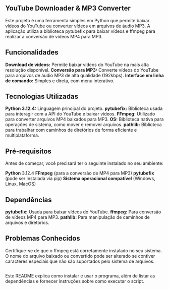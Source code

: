 ## YouTube Downloader & MP3 Converter

Este projeto é uma ferramenta simples em Python que permite baixar vídeos do YouTube ou converter vídeos em arquivos de áudio MP3. A aplicação utiliza a biblioteca pytubefix para baixar vídeos e ffmpeg para realizar a conversão de vídeos MP4 para MP3.

## Funcionalidades

**Download de vídeos:** Permite baixar vídeos do YouTube na mais alta resolução disponível.
**Conversão para MP3:** Converte vídeos do YouTube para arquivos de áudio MP3 de alta qualidade (192kbps).
**Interface em linha de comando:** Simples e direta, com menu interativo.

## Tecnologias Utilizadas

**Python 3.12.4:** Linguagem principal do projeto.
**pytubefix:** Biblioteca usada para interagir com a API do YouTube e baixar vídeos.
**FFmpeg:** Utilizado para converter arquivos MP4 baixados para MP3.
**OS:** Biblioteca nativa para operações de sistema, como mover e remover arquivos.
**pathlib:** Biblioteca para trabalhar com caminhos de diretórios de forma eficiente e multiplataforma.

## Pré-requisitos

Antes de começar, você precisará ter o seguinte instalado no seu ambiente:

**Python** 3.12.4
**FFmpeg** (para a conversão de MP4 para MP3)
**pytubefix** (pode ser instalada via pip)
**Sistema operacional compatível** (Windows, Linux, MacOS)

## Dependências

**pytubefix:** Usada para baixar vídeos do YouTube.
**ffmpeg:** Para conversão de vídeos MP4 para MP3.
**pathlib:** Para manipulação de caminhos de arquivos e diretórios.

## Problemas Conhecidos

Certifique-se de que o ffmpeg está corretamente instalado no seu sistema.
O nome do arquivo baixado ou convertido pode ser alterado se contiver caracteres especiais que não são suportados pelo sistema de arquivos.

##

Este README explica como instalar e usar o programa, além de listar as dependências e fornecer instruções sobre como executar o script.
